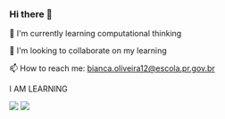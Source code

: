 ### Hi there 👋



🌱 I'm currently learning computational thinking

👯 I'm looking to collaborate on my learning

📫 How to reach me: bianca.oliveira12@escola.pr.gov.br
   
   I AM LEARNING


[![](https://img.shields.io/badge/JavaScript-323330?style=for-the-badge&logo=javascript&logoColor=F7DF1E)](https://editor.p5js.org/)
     [![](https://img.shields.io/badge/Scratch-4D97FF?style=for-the-badge&logo=Scratch&logoColor=white)](https://scratch.mit.edu/)

